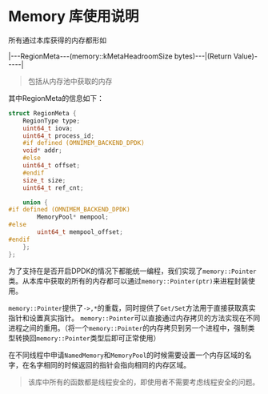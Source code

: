 # Memory 库使用说明

所有通过本库获得的内存都形如

|---RegionMeta---(memory::kMetaHeadroomSize bytes)---|(Return Value)-----|

> 包括从内存池中获取的内存

其中RegionMeta的信息如下：

``` c++
struct RegionMeta {
    RegionType type;
    uint64_t iova;
    uint64_t process_id;
    #if defined (OMNIMEM_BACKEND_DPDK)
    void* addr;
    #else
    uint64_t offset;
    #endif
    size_t size;
    uint64_t ref_cnt;

    union {
#if defined (OMNIMEM_BACKEND_DPDK)
        MemoryPool* mempool;
#else
        uint64_t mempool_offset;
#endif
    };
};
```

为了支持在是否开启DPDK的情况下都能统一编程，我们实现了`memory::Pointer`类。从本库中获取的所有的内存都可以通过`memory::Pointer(ptr)`来进程封装使用。

`memory::Pointer`提供了`->,*`的重载，同时提供了`Get/Set`方法用于直接获取真实指针和设置真实指针。
`memory::Pointer`可以直接通过内存拷贝的方法实现在不同进程之间的重用。（将一个`memory::Pointer`的内存拷贝到另一个进程中，强制类型转换回`memory::Pointer`类型后即可正常使用）

在不同线程中申请`NamedMemory`和`MemoryPool`的时候需要设置一个内存区域的名字，在名字相同的时候返回的指针会指向相同的内存区域。

> 该库中所有的函数都是线程安全的，即使用者不需要考虑线程安全的问题。
